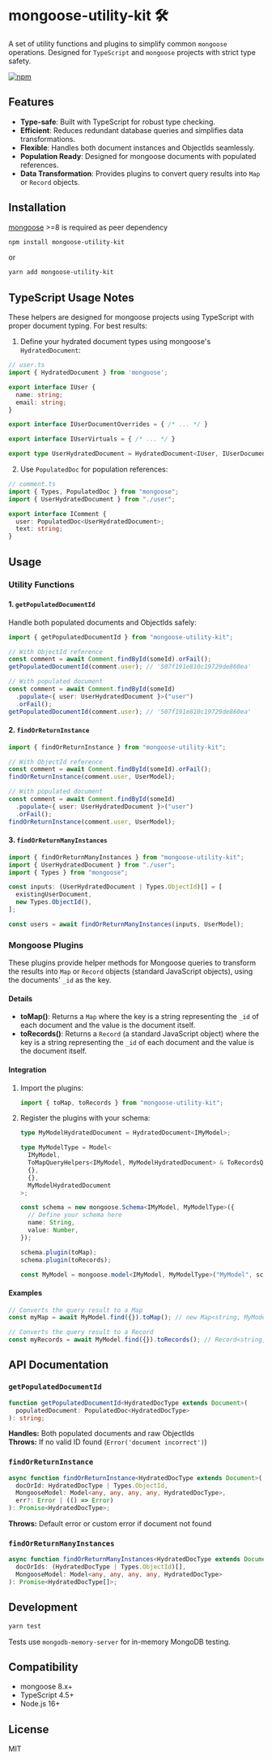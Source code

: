 # mongoose-utility-kit 🛠️

A set of utility functions and plugins to simplify common `mongoose` operations. Designed for `TypeScript` and `mongoose` projects with strict type safety.

[![npm](https://nodei.co/npm/mongoose-utility-kit.png)](https://www.npmjs.com/package/mongoose-utility-kit)

## Features

- **Type-safe**: Built with TypeScript for robust type checking.
- **Efficient**: Reduces redundant database queries and simplifies data transformations.
- **Flexible**: Handles both document instances and ObjectIds seamlessly.
- **Population Ready**: Designed for mongoose documents with populated references.
- **Data Transformation**: Provides plugins to convert query results into `Map` or `Record` objects.

## Installation

[mongoose](https://www.npmjs.com/package/mongoose) >=8 is required as peer dependency

```sh
npm install mongoose-utility-kit
```

or

```sh
yarn add mongoose-utility-kit
```

## TypeScript Usage Notes

These helpers are designed for mongoose projects using TypeScript with proper document typing. For best results:

1. Define your hydrated document types using mongoose's `HydratedDocument`:

```ts
// user.ts
import { HydratedDocument } from 'mongoose';

export interface IUser {
  name: string;
  email: string;
}

export interface IUserDocumentOverrides = { /* ... */ }

export interface IUserVirtuals = { /* ... */ }

export type UserHydratedDocument = HydratedDocument<IUser, IUserDocumentOverrides & IUserVirtuals>;
```

2. Use `PopulatedDoc` for population references:

```ts
// comment.ts
import { Types, PopulatedDoc } from "mongoose";
import { UserHydratedDocument } from "./user";

export interface IComment {
  user: PopulatedDoc<UserHydratedDocument>;
  text: string;
}
```

## Usage

### Utility Functions

#### 1. `getPopulatedDocumentId`

Handle both populated documents and ObjectIds safely:

```ts
import { getPopulatedDocumentId } from "mongoose-utility-kit";

// With ObjectId reference
const comment = await Comment.findById(someId).orFail();
getPopulatedDocumentId(comment.user); // '507f191e810c19729de860ea'

// With populated document
const comment = await Comment.findById(someId)
  .populate<{ user: UserHydratedDocument }>("user")
  .orFail();
getPopulatedDocumentId(comment.user); // '507f191e810c19729de860ea'
```

#### 2. `findOrReturnInstance`

```ts
import { findOrReturnInstance } from "mongoose-utility-kit";

// With ObjectId reference
const comment = await Comment.findById(someId).orFail();
findOrReturnInstance(comment.user, UserModel);

// With populated document
const comment = await Comment.findById(someId)
  .populate<{ user: UserHydratedDocument }>("user")
  .orFail();
findOrReturnInstance(comment.user, UserModel);
```

#### 3. `findOrReturnManyInstances`

```ts
import { findOrReturnManyInstances } from "mongoose-utility-kit";
import { UserHydratedDocument } from "./user";
import { Types } from "mongoose";

const inputs: (UserHydratedDocument | Types.ObjectId)[] = [
  existingUserDocument,
  new Types.ObjectId(),
];

const users = await findOrReturnManyInstances(inputs, UserModel);
```

### Mongoose Plugins

These plugins provide helper methods for Mongoose queries to transform the results into `Map` or `Record` objects (standard JavaScript objects), using the documents' `_id` as the key.

#### Details

- **toMap()**: Returns a `Map` where the key is a string representing the `_id` of each document and the value is the document itself.
- **toRecords()**: Returns a `Record` (a standard JavaScript object) where the key is a string representing the `_id` of each document and the value is the document itself.

#### Integration

1.  Import the plugins:

    ```ts
    import { toMap, toRecords } from "mongoose-utility-kit";
    ```

2.  Register the plugins with your schema:

    ```ts
    type MyModelHydratedDocument = HydratedDocument<IMyModel>;

    type MyModelType = Model<
      IMyModel,
      ToMapQueryHelpers<IMyModel, MyModelHydratedDocument> & ToRecordsQueryHelpers<IMyModel, MyModelHydratedDocument>,
      {},
      {},
      MyModelHydratedDocument
    >;

    const schema = new mongoose.Schema<IMyModel, MyModelType>({
      // Define your schema here
      name: String,
      value: Number,
    });

    schema.plugin(toMap);
    schema.plugin(toRecords);

    const MyModel = mongoose.model<IMyModel, MyModelType>("MyModel", schema);
    ```

#### Examples

```ts
// Converts the query result to a Map
const myMap = await MyModel.find({}).toMap(); // new Map<string, MyModel>

// Converts the query result to a Record
const myRecords = await MyModel.find({}).toRecords(); // Record<string, MyModel>
```

## API Documentation

### `getPopulatedDocumentId`

```ts
function getPopulatedDocumentId<HydratedDocType extends Document>(
  populatedDocument: PopulatedDoc<HydratedDocType>
): string;
```

**Handles:** Both populated documents and raw ObjectIds  
**Throws:** If no valid ID found (`Error('document incorrect')`)

### `findOrReturnInstance`

```ts
async function findOrReturnInstance<HydratedDocType extends Document>(
  docOrId: HydratedDocType | Types.ObjectId,
  MongooseModel: Model<any, any, any, any, HydratedDocType>,
  err?: Error | (() => Error)
): Promise<HydratedDocType>;
```

**Throws:** Default error or custom error if document not found

### `findOrReturnManyInstances`

```ts
async function findOrReturnManyInstances<HydratedDocType extends Document>(
  docOrIds: (HydratedDocType | Types.ObjectId)[],
  MongooseModel: Model<any, any, any, any, HydratedDocType>
): Promise<HydratedDocType[]>;
```

## Development

```sh
yarn test
```

Tests use `mongodb-memory-server` for in-memory MongoDB testing.

## Compatibility

- mongoose 8.x+
- TypeScript 4.5+
- Node.js 16+

## License

MIT
